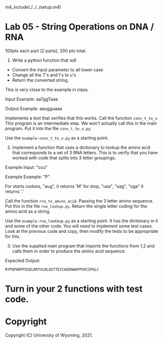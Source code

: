 

m4_include(./../../setup.m4)

# Lab 05 - String Operations on DNA / RNA

100pts each part (2 parts), 200 pts total.



1. Write a python function that will  
- Convert the input parameter to all lower case
- Change all the T's and t's to u's
- Return the converted string.

This is very close to the example in class.

Input Example: aaTggTaaa

Output Example:  aaugguaaa

Implements a test that verifies that this works.  Call the function `conv_t_to_u`
This program is an intermediate step.   We won't actually call this in the main program.
Put it into the file `conv_t_to_u.py`.

Use the `example-conv_t_to_u.py` as a starting point.  



2. Implement a function that uses a dictionary to lookup the amino acid
that corresponds to a set of 3 RNA letters. 
This is to
verify that you have worked with code that splits into 3 letter 
groupings.

Example Input: "ccu" 

Example Example: "P"

For starts codons, "aug",  it returns 'M' for stop, "uaa", "uag", "uga" it returns '.'

Call the function `rna_to_amino_acid`.  Passing the 3 letter amino sequence.
Put this in the file `rna_lookup.py`.
Return the single letter coding for the amino acid as a string.

Use the `example-rna_lookkup.py` as a starting point.    It has the dictionary in it
and some of the other code.  You will need to implement some test cases.  Look at
the previous code and copy, then modify the tests to be appropriate for this.






3. Use the supplied main program that imports the functions from 1,2 and
calls them in order to produce the amino acid sequence.

Expected Output:

```
RYPQPARPPGSDLRRTVLRLQSTTEICAEDNAAPPSRCSPGLC
```


# Turn in your 2 functions with test code.















# Copyright

Copyright (C) University of Wyoming, 2021.
